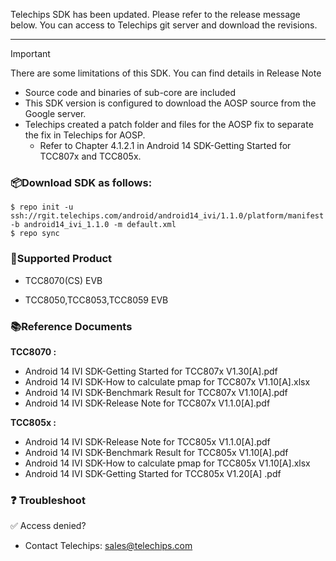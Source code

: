 Telechips SDK has been updated.
Please refer to the release message below.
You can access to Telechips git server and download the revisions.

------

> [!IMPORTANT]
>
> There are some limitations of this SDK. You can find details in Release Note
>
> - Source code and binaries of sub-core are included
> - This SDK version is configured to download the AOSP source from the Google server.
> - Telechips created a patch folder and files for the AOSP fix to separate the fix in Telechips for AOSP. 
>   - Refer to Chapter 4.1.2.1 in Android 14 SDK-Getting Started for TCC807x and TCC805x.



### <span className="text-blue">  **📦Download SDK as follows:**</span>

```
$ repo init -u ssh://rgit.telechips.com/android/android14_ivi/1.1.0/platform/manifest -b android14_ivi_1.1.0 -m default.xml
$ repo sync
```



### <span className="text-blue">  **🧩Supported Product**</span>

- TCC8070(CS) EVB

- TCC8050,TCC8053,TCC8059 EVB



###  <span className="text-blue">   **📚Reference Documents**</span>

 **TCC8070 :**

- Android 14 IVI SDK-Getting Started for TCC807x V1.30[A].pdf
- Android 14 IVI SDK-How to calculate pmap for TCC807x V1.10[A].xlsx
- Android 14 IVI SDK-Benchmark Result for TCC807x V1.10[A].pdf
- Android 14 IVI SDK-Release Note for TCC807x V1.1.0[A].pdf

 **TCC805x :**

- Android 14 IVI SDK-Release Note for TCC805x V1.1.0[A].pdf
- Android 14 IVI SDK-Benchmark Result for TCC805x V1.10[A].pdf
- Android 14 IVI SDK-How to calculate pmap for TCC805x V1.10[A].xlsx
- Android 14 IVI SDK-Getting Started for TCC805x V1.20[A] .pdf



### ❓ <span className="text-blue">   **Troubleshoot** </span>

✅ Access denied?
  -   Contact Telechips: sales@telechips.com
